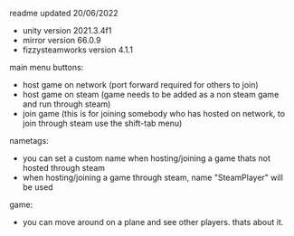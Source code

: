 readme updated 20/06/2022


- unity version 2021.3.4f1
- mirror version 66.0.9
- fizzysteamworks version 4.1.1

main menu buttons:
- host game on network (port forward required for others to join)
- host game on steam (game needs to be added as a non steam game and run through steam)
- join game (this is for joining somebody who has hosted on network, to join through steam use the shift-tab menu)

nametags:
- you can set a custom name when hosting/joining a game thats not hosted through steam
- when hosting/joining a game through steam, name "SteamPlayer" will be used

game:
- you can move around on a plane and see other players. thats about it.


